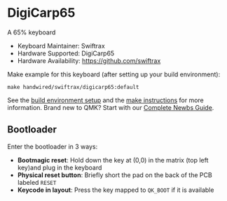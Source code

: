 # DigiCarp65

A 65% keyboard

* Keyboard Maintainer: Swiftrax
* Hardware Supported: DigiCarp65
* Hardware Availability: https://github.com/swiftrax

Make example for this keyboard (after setting up your build environment):

    make handwired/swiftrax/digicarp65:default

See the [build environment setup](https://docs.qmk.fm/#/getting_started_build_tools) and the [make instructions](https://docs.qmk.fm/#/getting_started_make_guide) for more information. Brand new to QMK? Start with our [Complete Newbs Guide](https://docs.qmk.fm/#/newbs).

## Bootloader

Enter the bootloader in 3 ways:

* **Bootmagic reset**: Hold down the key at (0,0) in the matrix (top left key)and plug in the keyboard
* **Physical reset button**: Briefly short the pad on the back of the PCB labeled `RESET`
* **Keycode in layout**: Press the key mapped to `QK_BOOT` if it is available
